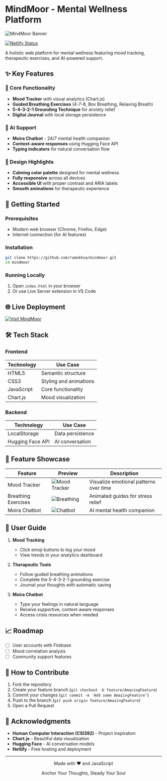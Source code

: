 # MindMoor - Mental Wellness Platform

![MindMoor Banner](logo-transparent.png)

[![Netlify Status](https://api.netlify.com/api/v1/badges/951ddffb-b337-41b3-b453-93fe7bb0f319/deploy-status)](https://app.netlify.com/sites/mindmoor/deploys) 

A holistic web platform for mental wellness featuring mood tracking, therapeutic exercises, and AI-powered support.
## ✨ Key Features

### 🧠 Core Functionality
- **Mood Tracker** with visual analytics (Chart.js)
- **Guided Breathing Exercises** (4-7-8, Box Breathing, Relaxing Breath)
- **5-4-3-2-1 Grounding Technique** for anxiety relief
- **Digital Journal** with local storage persistence

### 🤖 AI Support
- **Moira Chatbot** - 24/7 mental health companion
- **Context-aware responses** using Hugging Face API
- **Typing indicators** for natural conversation flow

### 🎨 Design Highlights
- **Calming color palette** designed for mental wellness
- **Fully responsive** across all devices
- **Accessible UI** with proper contrast and ARIA labels
- **Smooth animations** for therapeutic experience

## 🚀 Getting Started

### Prerequisites
- Modern web browser (Chrome, Firefox, Edge)
- Internet connection (for AI features)

### Installation
```bash
git clone https://github.com/ramokhua/mindmoor.git
cd mindmoor
```

### Running Locally
1. Open `index.html` in your browser
2. Or use Live Server extension in VS Code

## 🌐 Live Deployment
[![Visit MindMoor](https://img.shields.io/badge/Visit-MindMoor-5d93a6?style=for-the-badge)](https://mindmoor.netlify.app/)

## 🛠️ Tech Stack

### Frontend
| Technology | Use Case |
|------------|----------|
| HTML5 | Semantic structure |
| CSS3 | Styling and animations |
| JavaScript | Core functionality |
| Chart.js | Mood visualization |

### Backend
| Technology | Use Case |
|------------|----------|
| LocalStorage | Data persistence |
| Hugging Face API | AI conversation |

## 📸 Feature Showcase

| Feature | Preview | Description |
|---------|---------|-------------|
| Mood Tracker | ![Mood Tracker](Mood.jpg) | Visualize emotional patterns over time |
| Breathing Exercises | ![Breathing](Breathing.jpg) | Animated guides for stress relief |
| Moira Chatbot | ![Chatbot](Moira.jpg) | AI mental health companion |

## 📖 User Guide

1. **Mood Tracking**
   - Click emoji buttons to log your mood
   - View trends in your analytics dashboard

2. **Therapeutic Tools**
   - Follow guided breathing animations
   - Complete the 5-4-3-2-1 grounding exercise
   - Journal your thoughts with automatic saving

3. **Moira Chatbot**
   - Type your feelings in natural language
   - Receive supportive, context-aware responses
   - Access crisis resources when needed

## 📈 Roadmap

- [ ] User accounts with Firebase
- [ ] Mood correlation analysis
- [ ] Community support features

## 🤝 How to Contribute

1. Fork the repository
2. Create your feature branch (`git checkout -b feature/AmazingFeature`)
3. Commit your changes (`git commit -m 'Add some AmazingFeature'`)
4. Push to the branch (`git push origin feature/AmazingFeature`)
5. Open a Pull Request


## 🙏 Acknowledgments

- **Human Computer Interaction (CSI392)** - Project inspiration
- **Chart.js** - Beautiful data visualization
- **Hugging Face** - AI conversation models
- **Netlify** - Free hosting and deployment

---

<div align="center">
  <p>Made with ❤️ and JavaScript</p>
  <p>Anchor Your Thoughts, Steady Your Soul</p>
</div>
